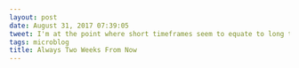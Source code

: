 ```yaml
---
layout: post
date: August 31, 2017 07:39:05
tweet: I'm at the point where short timeframes seem to equate to long term gains: "I'll be happier when it's two weeks from now."
tags: microblog
title: Always Two Weeks From Now
---
```



